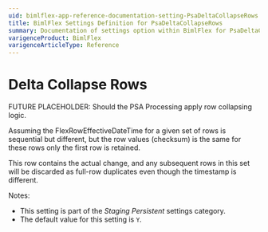 ```yaml
---
uid: bimlflex-app-reference-documentation-setting-PsaDeltaCollapseRows
title: BimlFlex Settings Definition for PsaDeltaCollapseRows
summary: Documentation of settings option within BimlFlex for PsaDeltaCollapseRows
varigenceProduct: BimlFlex
varigenceArticleType: Reference
---
```


# Delta Collapse Rows

FUTURE PLACEHOLDER: Should the PSA Processing apply row collapsing logic.

Assuming the FlexRowEffectiveDateTime for a given set of rows is sequential but different, but the row values (checksum) is the same for these rows only the first row is retained.

This row contains the actual change, and any subsequent rows in this set will be discarded as full-row duplicates even though the timestamp is different.

Notes:

* This setting is part of the *Staging Persistent* settings category.
* The default value for this setting is `Y`.
